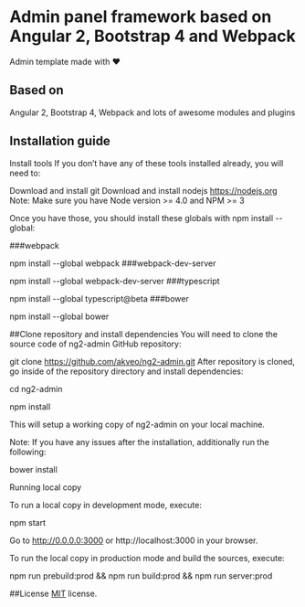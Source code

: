 # Admin panel framework based on Angular 2, Bootstrap 4 and Webpack

Admin template made with :heart:

## Based on
Angular 2, Bootstrap 4, Webpack and lots of awesome modules and plugins

## Installation guide
Install tools
If you don’t have any of these tools installed already, you will need to:

Download and install git
Download and install nodejs https://nodejs.org
Note: Make sure you have Node version >= 4.0 and NPM >= 3

Once you have those, you should install these globals with npm install --global:

###webpack

npm install --global webpack
###webpack-dev-server

npm install --global webpack-dev-server
###typescript

npm install --global typescript@beta
###bower

npm install --global bower

##Clone repository and install dependencies
You will need to clone the source code of ng2-admin GitHub repository:

git clone https://github.com/akveo/ng2-admin.git
After repository is cloned, go inside of the repository directory and install dependencies:

cd ng2-admin

npm install

This will setup a working copy of ng2-admin on your local machine.

Note: If you have any issues after the installation, additionally run the following:

bower install

Running local copy

To run a local copy in development mode, execute:

npm start

Go to http://0.0.0.0:3000 or http://localhost:3000 in your browser.

To run the local copy in production mode and build the sources, execute:

npm run prebuild:prod && npm run build:prod && npm run server:prod

##License
[MIT](LICENSE.txt) license.

